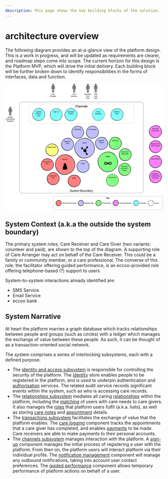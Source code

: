 ```yaml
---
description: This page shows the key building blocks of the solution.
---
```


# architecture overview

The following diagram provides an at-a-glance view of the platform design. This is a work in progress, and will be updated as requirements are clearer, and roadmap steps come into scope. The current horizon for this design is the Platform MVP, which will drive the initial delivery. Each building block will be further broken down to identify responsibilities in the forms of interfaces, data and function.

![Architecture Overview Diagram](../.gitbook/assets/eccoo-architecture-overview.png)

## System Context \(a.k.a the outside the system boundary\)

The primary system roles, Care Receiver and Care Giver \(two variants: volunteer and paid\), are shown to the top of the diagram. A supporting role of Care Arranger may act on behalf of the Care Receiver. This could be a family or community member, or a care professional. The converse of this role: the facilitator offering guided performance, is an eccoo-provided role offering telephone-based \(?\) support to users.

System-to-system interactions already identified are:

* SMS Service
* Email Service
* eccoo bank

## System Narrative

At heart the platform marries a graph database which tracks relationships between people and groups \(such as circles\) with a ledger which manages the exchange of value between these people. As such, it can be thought of as a transaction-oriented social network.

The system comprises a series of interlocking subsystems, each with a defined purpose.

* The [identity and access subsystem](component-designs/identity-and-access-subsystem/) is responsible for controlling the security of the platform. The [identity](component-designs/identity-and-access-subsystem/identity-component.md) store enables people to be registered in the platform, and is used to underpin authentication and [authorisation](component-designs/identity-and-access-subsystem/authorisation.md) services. The related audit service records significant events within the system, such as who is accessing care records.
* The [relationships subsystem](component-designs/relationships-subsystem/) mediates all caring [relationships](component-designs/relationships-subsystem/relationship-component.md) within the platform, including the [matching](component-designs/relationships-subsystem/matching-component.md) of users with care needs to care givers. It also manages the [roles](component-designs/relationships-subsystem/roles-component.md) that platform users fulfil \(a.k.a. hats\), as well as storing [care notes](component-designs/relationships-subsystem/care-notes-component.md) and [appointment](component-designs/relationships-subsystem/appointments-component.md) details.
* The [transactions subsystem](component-designs/transactions-subsystem/) facilitates the exchange of value that the platform enables. The [care logging](component-designs/transactions-subsystem/care-logging.md) component tracks the appointments that a care giver has completed, and enables [payments](component-designs/transactions-subsystem/payments.md) to be made. Care receivers are able to make payments to their personal accounts.
* The [channels subsystem](component-designs/channels-subsystem/) manages interaction with the platform. A [sign-up](component-designs/channels-subsystem/sign-up-component.md) component manages the initial process of registering a user with the platform. From then on, the platform users will interact platform via their individual profile. The [notification management](component-designs/channels-subsystem/notification-management-component.md) component will manage any outbound notifications, taking into account user contact preferences. The [guided performance](component-designs/channels-subsystem/guided-performance-component.md) component allows temporary performance of platform actions on behalf of a user.


